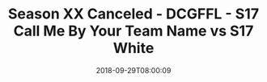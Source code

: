---
title: Season XX Canceled - DCGFFL - S17 Call Me By Your Team Name vs S17 White
teams-score:
- team: _teams/s17-columbia-blue.md
  score: 36
- team: _teams/s17-white.md
  score: 24
mvp: J. Deters (Columbia); P. Shilo (White)
game-ball: S. Edwards (Columbia); E. Binder (White)
season: 17
week: 2
date: '2018-09-29T08:00:09'
pageid: season-17-week-2-september-28-30-2018-6690-vs-6708
---
